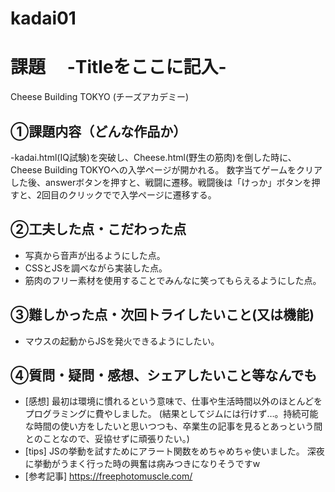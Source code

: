 # kadai01
# 課題　 -Titleをここに記入-
Cheese Building TOKYO (チーズアカデミー)
## ①課題内容（どんな作品か）
-kadai.html(IQ試験)を突破し、Cheese.html(野生の筋肉)を倒した時に、Cheese Building TOKYOへの入学ページが開かれる。
数字当てゲームをクリアした後、answerボタンを押すと、戦闘に遷移。戦闘後は「けっか」ボタンを押すと、2回目のクリックでで入学ページに遷移する。

## ②工夫した点・こだわった点
- 写真から音声が出るようにした点。
- CSSとJSを調べながら実装した点。
- 筋肉のフリー素材を使用することでみんなに笑ってもらえるようにした点。

## ③難しかった点・次回トライしたいこと(又は機能)
- マウスの起動からJSを発火できるようにしたい。

## ④質問・疑問・感想、シェアしたいこと等なんでも
- [感想]
最初は環境に慣れるという意味で、仕事や生活時間以外のほとんどをプログラミングに費やしました。
(結果としてジムには行けず…。持続可能な時間の使い方をしたいと思いつつも、卒業生の記事を見るとあっという間とのことなので、妥協せずに頑張りたい。)
- [tips]
JSの挙動を試すためにアラート関数をめちゃめちゃ使いました。
深夜に挙動がうまく行った時の興奮は病みつきになりそうですw
- [参考記事]
https://freephotomuscle.com/
